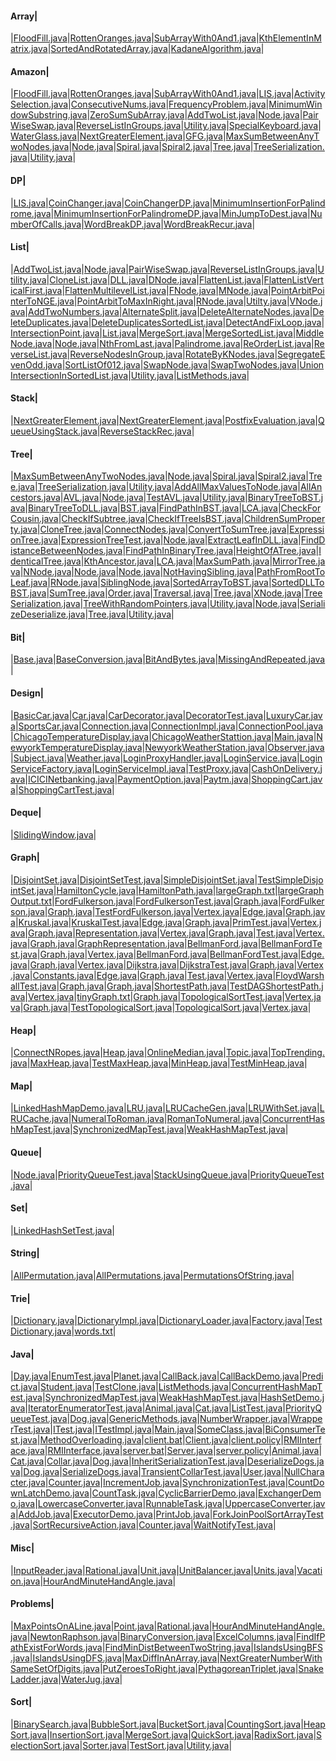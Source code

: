 
#### Array| 
|[FloodFill.java](src/main/java/com/example/amazon/array/FloodFill.java)|[RottenOranges.java](src/main/java/com/example/amazon/array/RottenOranges.java)|[SubArrayWith0And1.java](src/main/java/com/example/amazon/array/SubArrayWith0And1.java)|[KthElementInMatrix.java](src/main/java/com/example/ds/array/bfs/KthElementInMatrix.java)|[SortedAndRotatedArray.java](src/main/java/com/example/ds/array/binsearch/SortedAndRotatedArray.java)|[KadaneAlgorithm.java](src/main/java/com/example/ds/array/KadaneAlgorithm.java)|

#### Amazon| 
|[FloodFill.java](src/main/java/com/example/amazon/array/FloodFill.java)|[RottenOranges.java](src/main/java/com/example/amazon/array/RottenOranges.java)|[SubArrayWith0And1.java](src/main/java/com/example/amazon/array/SubArrayWith0And1.java)|[LIS.java](src/main/java/com/example/amazon/dp/LIS.java)|[ActivitySelection.java](src/main/java/com/example/amazon/greedy/ActivitySelection.java)|[ConsecutiveNums.java](src/main/java/com/example/amazon/hashing/ConsecutiveNums.java)|[FrequencyProblem.java](src/main/java/com/example/amazon/hashing/FrequencyProblem.java)|[MinimumWindowSubstring.java](src/main/java/com/example/amazon/hashing/MinimumWindowSubstring.java)|[ZeroSumSubArray.java](src/main/java/com/example/amazon/hashing/ZeroSumSubArray.java)|[AddTwoList.java](src/main/java/com/example/amazon/list/AddTwoList.java)|[Node.java](src/main/java/com/example/amazon/list/Node.java)|[PairWiseSwap.java](src/main/java/com/example/amazon/list/PairWiseSwap.java)|[ReverseListInGroups.java](src/main/java/com/example/amazon/list/ReverseListInGroups.java)|[Utility.java](src/main/java/com/example/amazon/list/Utility.java)|[SpecialKeyboard.java](src/main/java/com/example/amazon/recursion/SpecialKeyboard.java)|[WaterGlass.java](src/main/java/com/example/amazon/recursion/WaterGlass.java)|[NextGreaterElement.java](src/main/java/com/example/amazon/stack/NextGreaterElement.java)|[GFG.java](src/main/java/com/example/amazon/test/GFG.java)|[MaxSumBetweenAnyTwoNodes.java](src/main/java/com/example/amazon/tree/MaxSumBetweenAnyTwoNodes.java)|[Node.java](src/main/java/com/example/amazon/tree/Node.java)|[Spiral.java](src/main/java/com/example/amazon/tree/Spiral.java)|[Spiral2.java](src/main/java/com/example/amazon/tree/Spiral2.java)|[Tree.java](src/main/java/com/example/amazon/tree/Tree.java)|[TreeSerialization.java](src/main/java/com/example/amazon/tree/TreeSerialization.java)|[Utility.java](src/main/java/com/example/amazon/tree/Utility.java)|

#### DP| 
|[LIS.java](src/main/java/com/example/amazon/dp/LIS.java)|[CoinChanger.java](src/main/java/com/example/dp/CoinChanger.java)|[CoinChangerDP.java](src/main/java/com/example/dp/CoinChangerDP.java)|[MinimumInsertionForPalindrome.java](src/main/java/com/example/dp/MinimumInsertionForPalindrome.java)|[MinimumInsertionForPalindromeDP.java](src/main/java/com/example/dp/MinimumInsertionForPalindromeDP.java)|[MinJumpToDest.java](src/main/java/com/example/dp/MinJumpToDest.java)|[NumberOfCalls.java](src/main/java/com/example/dp/NumberOfCalls.java)|[WordBreakDP.java](src/main/java/com/example/dp/WordBreakDP.java)|[WordBreakRecur.java](src/main/java/com/example/dp/WordBreakRecur.java)|

#### List| 
|[AddTwoList.java](src/main/java/com/example/amazon/list/AddTwoList.java)|[Node.java](src/main/java/com/example/amazon/list/Node.java)|[PairWiseSwap.java](src/main/java/com/example/amazon/list/PairWiseSwap.java)|[ReverseListInGroups.java](src/main/java/com/example/amazon/list/ReverseListInGroups.java)|[Utility.java](src/main/java/com/example/amazon/list/Utility.java)|[CloneList.java](src/main/java/com/example/ds/list/doublelist/CloneList.java)|[DLL.java](src/main/java/com/example/ds/list/doublelist/DLL.java)|[DNode.java](src/main/java/com/example/ds/list/doublelist/DNode.java)|[FlattenList.java](src/main/java/com/example/ds/list/doublelist/FlattenList.java)|[FlattenListVerticalFirst.java](src/main/java/com/example/ds/list/doublelist/FlattenListVerticalFirst.java)|[FlattenMultilevelList.java](src/main/java/com/example/ds/list/doublelist/FlattenMultilevelList.java)|[FNode.java](src/main/java/com/example/ds/list/doublelist/FNode.java)|[MNode.java](src/main/java/com/example/ds/list/doublelist/MNode.java)|[PointArbitPointerToNGE.java](src/main/java/com/example/ds/list/doublelist/PointArbitPointerToNGE.java)|[PointArbitToMaxInRight.java](src/main/java/com/example/ds/list/doublelist/PointArbitToMaxInRight.java)|[RNode.java](src/main/java/com/example/ds/list/doublelist/RNode.java)|[Utilty.java](src/main/java/com/example/ds/list/doublelist/Utilty.java)|[VNode.java](src/main/java/com/example/ds/list/doublelist/VNode.java)|[AddTwoNumbers.java](src/main/java/com/example/ds/list/single/AddTwoNumbers.java)|[AlternateSplit.java](src/main/java/com/example/ds/list/single/AlternateSplit.java)|[DeleteAlternateNodes.java](src/main/java/com/example/ds/list/single/DeleteAlternateNodes.java)|[DeleteDuplicates.java](src/main/java/com/example/ds/list/single/DeleteDuplicates.java)|[DeleteDuplicatesSortedList.java](src/main/java/com/example/ds/list/single/DeleteDuplicatesSortedList.java)|[DetectAndFixLoop.java](src/main/java/com/example/ds/list/single/DetectAndFixLoop.java)|[IntersectionPoint.java](src/main/java/com/example/ds/list/single/IntersectionPoint.java)|[List.java](src/main/java/com/example/ds/list/single/List.java)|[MergeSort.java](src/main/java/com/example/ds/list/single/MergeSort.java)|[MergeSortedList.java](src/main/java/com/example/ds/list/single/MergeSortedList.java)|[MiddleNode.java](src/main/java/com/example/ds/list/single/MiddleNode.java)|[Node.java](src/main/java/com/example/ds/list/single/Node.java)|[NthFromLast.java](src/main/java/com/example/ds/list/single/NthFromLast.java)|[Palindrome.java](src/main/java/com/example/ds/list/single/Palindrome.java)|[ReOrderList.java](src/main/java/com/example/ds/list/single/ReOrderList.java)|[ReverseList.java](src/main/java/com/example/ds/list/single/ReverseList.java)|[ReverseNodesInGroup.java](src/main/java/com/example/ds/list/single/ReverseNodesInGroup.java)|[RotateByKNodes.java](src/main/java/com/example/ds/list/single/RotateByKNodes.java)|[SegregateEvenOdd.java](src/main/java/com/example/ds/list/single/SegregateEvenOdd.java)|[SortListOf012.java](src/main/java/com/example/ds/list/single/SortListOf012.java)|[SwapNode.java](src/main/java/com/example/ds/list/single/SwapNode.java)|[SwapTwoNodes.java](src/main/java/com/example/ds/list/single/SwapTwoNodes.java)|[UnionIntersectionInSortedList.java](src/main/java/com/example/ds/list/single/UnionIntersectionInSortedList.java)|[Utility.java](src/main/java/com/example/ds/list/single/Utility.java)|[ListMethods.java](src/main/java/com/example/java/collections/list/ListMethods.java)|

#### Stack| 
|[NextGreaterElement.java](src/main/java/com/example/amazon/stack/NextGreaterElement.java)|[NextGreaterElement.java](src/main/java/com/example/ds/stack/NextGreaterElement.java)|[PostfixEvaluation.java](src/main/java/com/example/ds/stack/PostfixEvaluation.java)|[QueueUsingStack.java](src/main/java/com/example/ds/stack/QueueUsingStack.java)|[ReverseStackRec.java](src/main/java/com/example/ds/stack/ReverseStackRec.java)|

#### Tree| 
|[MaxSumBetweenAnyTwoNodes.java](src/main/java/com/example/amazon/tree/MaxSumBetweenAnyTwoNodes.java)|[Node.java](src/main/java/com/example/amazon/tree/Node.java)|[Spiral.java](src/main/java/com/example/amazon/tree/Spiral.java)|[Spiral2.java](src/main/java/com/example/amazon/tree/Spiral2.java)|[Tree.java](src/main/java/com/example/amazon/tree/Tree.java)|[TreeSerialization.java](src/main/java/com/example/amazon/tree/TreeSerialization.java)|[Utility.java](src/main/java/com/example/amazon/tree/Utility.java)|[AddAllMaxValuesToNode.java](src/main/java/com/example/ds/tree/AddAllMaxValuesToNode.java)|[AllAncestors.java](src/main/java/com/example/ds/tree/AllAncestors.java)|[AVL.java](src/main/java/com/example/ds/tree/avl/AVL.java)|[Node.java](src/main/java/com/example/ds/tree/avl/Node.java)|[TestAVL.java](src/main/java/com/example/ds/tree/avl/TestAVL.java)|[Utility.java](src/main/java/com/example/ds/tree/avl/Utility.java)|[BinaryTreeToBST.java](src/main/java/com/example/ds/tree/BinaryTreeToBST.java)|[BinaryTreeToDLL.java](src/main/java/com/example/ds/tree/BinaryTreeToDLL.java)|[BST.java](src/main/java/com/example/ds/tree/bst/BST.java)|[FindPathInBST.java](src/main/java/com/example/ds/tree/bst/FindPathInBST.java)|[LCA.java](src/main/java/com/example/ds/tree/bst/LCA.java)|[CheckForCousin.java](src/main/java/com/example/ds/tree/CheckForCousin.java)|[CheckIfSubtree.java](src/main/java/com/example/ds/tree/CheckIfSubtree.java)|[CheckIfTreeIsBST.java](src/main/java/com/example/ds/tree/CheckIfTreeIsBST.java)|[ChildrenSumProperty.java](src/main/java/com/example/ds/tree/ChildrenSumProperty.java)|[CloneTree.java](src/main/java/com/example/ds/tree/CloneTree.java)|[ConnectNodes.java](src/main/java/com/example/ds/tree/ConnectNodes.java)|[ConvertToSumTree.java](src/main/java/com/example/ds/tree/ConvertToSumTree.java)|[ExpressionTree.java](src/main/java/com/example/ds/tree/expresssion/ExpressionTree.java)|[ExpressionTreeTest.java](src/main/java/com/example/ds/tree/expresssion/ExpressionTreeTest.java)|[Node.java](src/main/java/com/example/ds/tree/expresssion/Node.java)|[ExtractLeafInDLL.java](src/main/java/com/example/ds/tree/ExtractLeafInDLL.java)|[FindDistanceBetweenNodes.java](src/main/java/com/example/ds/tree/FindDistanceBetweenNodes.java)|[FindPathInBinaryTree.java](src/main/java/com/example/ds/tree/FindPathInBinaryTree.java)|[HeightOfATree.java](src/main/java/com/example/ds/tree/HeightOfATree.java)|[IdenticalTree.java](src/main/java/com/example/ds/tree/IdenticalTree.java)|[KthAncestor.java](src/main/java/com/example/ds/tree/KthAncestor.java)|[LCA.java](src/main/java/com/example/ds/tree/LCA.java)|[MaxSumPath.java](src/main/java/com/example/ds/tree/MaxSumPath.java)|[MirrorTree.java](src/main/java/com/example/ds/tree/MirrorTree.java)|[NNode.java](src/main/java/com/example/ds/tree/NNode.java)|[Node.java](src/main/java/com/example/ds/tree/node/Node.java)|[Node.java](src/main/java/com/example/ds/tree/Node.java)|[NotHavingSibling.java](src/main/java/com/example/ds/tree/NotHavingSibling.java)|[PathFromRootToLeaf.java](src/main/java/com/example/ds/tree/PathFromRootToLeaf.java)|[RNode.java](src/main/java/com/example/ds/tree/RNode.java)|[SiblingNode.java](src/main/java/com/example/ds/tree/SiblingNode.java)|[SortedArrayToBST.java](src/main/java/com/example/ds/tree/SortedArrayToBST.java)|[SortedDLLToBST.java](src/main/java/com/example/ds/tree/SortedDLLToBST.java)|[SumTree.java](src/main/java/com/example/ds/tree/SumTree.java)|[Order.java](src/main/java/com/example/ds/tree/traversal/Order.java)|[Traversal.java](src/main/java/com/example/ds/tree/traversal/Traversal.java)|[Tree.java](src/main/java/com/example/ds/tree/traversal/Tree.java)|[XNode.java](src/main/java/com/example/ds/tree/traversal/XNode.java)|[TreeSerialization.java](src/main/java/com/example/ds/tree/TreeSerialization.java)|[TreeWithRandomPointers.java](src/main/java/com/example/ds/tree/TreeWithRandomPointers.java)|[Utility.java](src/main/java/com/example/ds/tree/Utility.java)|[Node.java](src/main/java/com/example/jackson/tree/Node.java)|[SerializeDeserialize.java](src/main/java/com/example/jackson/tree/SerializeDeserialize.java)|[Tree.java](src/main/java/com/example/jackson/tree/Tree.java)|[Utility.java](src/main/java/com/example/jackson/tree/Utility.java)|

#### Bit| 
|[Base.java](src/main/java/com/example/bit/Base.java)|[BaseConversion.java](src/main/java/com/example/bit/BaseConversion.java)|[BitAndBytes.java](src/main/java/com/example/bit/BitAndBytes.java)|[MissingAndRepeated.java](src/main/java/com/example/bit/MissingAndRepeated.java)|

#### Design| 
|[BasicCar.java](src/main/java/com/example/design/decorator/BasicCar.java)|[Car.java](src/main/java/com/example/design/decorator/Car.java)|[CarDecorator.java](src/main/java/com/example/design/decorator/CarDecorator.java)|[DecoratorTest.java](src/main/java/com/example/design/decorator/DecoratorTest.java)|[LuxuryCar.java](src/main/java/com/example/design/decorator/LuxuryCar.java)|[SportsCar.java](src/main/java/com/example/design/decorator/SportsCar.java)|[Connection.java](src/main/java/com/example/design/objectpool/Connection.java)|[ConnectionImpl.java](src/main/java/com/example/design/objectpool/ConnectionImpl.java)|[ConnectionPool.java](src/main/java/com/example/design/objectpool/ConnectionPool.java)|[ChicagoTemperatureDisplay.java](src/main/java/com/example/design/observer/ChicagoTemperatureDisplay.java)|[ChicagoWeatherStattion.java](src/main/java/com/example/design/observer/ChicagoWeatherStattion.java)|[Main.java](src/main/java/com/example/design/observer/Main.java)|[NewyorkTemperatureDisplay.java](src/main/java/com/example/design/observer/NewyorkTemperatureDisplay.java)|[NewyorkWeatherStation.java](src/main/java/com/example/design/observer/NewyorkWeatherStation.java)|[Observer.java](src/main/java/com/example/design/observer/Observer.java)|[Subject.java](src/main/java/com/example/design/observer/Subject.java)|[Weather.java](src/main/java/com/example/design/observer/Weather.java)|[LoginProxyHandler.java](src/main/java/com/example/design/proxy/LoginProxyHandler.java)|[LoginService.java](src/main/java/com/example/design/proxy/LoginService.java)|[LoginServiceFactory.java](src/main/java/com/example/design/proxy/LoginServiceFactory.java)|[LoginServiceImpl.java](src/main/java/com/example/design/proxy/LoginServiceImpl.java)|[TestProxy.java](src/main/java/com/example/design/proxy/TestProxy.java)|[CashOnDelivery.java](src/main/java/com/example/design/strategy/CashOnDelivery.java)|[ICICINetbanking.java](src/main/java/com/example/design/strategy/ICICINetbanking.java)|[PaymentOption.java](src/main/java/com/example/design/strategy/PaymentOption.java)|[Paytm.java](src/main/java/com/example/design/strategy/Paytm.java)|[ShoppingCart.java](src/main/java/com/example/design/strategy/ShoppingCart.java)|[ShoppingCartTest.java](src/main/java/com/example/design/strategy/ShoppingCartTest.java)|

#### Deque| 
|[SlidingWindow.java](src/main/java/com/example/ds/deque/SlidingWindow.java)|

#### Graph| 
|[DisjointSet.java](src/main/java/com/example/ds/graph/disjointsets/DisjointSet.java)|[DisjointSetTest.java](src/main/java/com/example/ds/graph/disjointsets/DisjointSetTest.java)|[SimpleDisjointSet.java](src/main/java/com/example/ds/graph/disjointsets/SimpleDisjointSet.java)|[TestSimpleDisjointSet.java](src/main/java/com/example/ds/graph/disjointsets/TestSimpleDisjointSet.java)|[HamiltonCycle.java](src/main/java/com/example/ds/graph/hamilton/HamiltonCycle.java)|[HamiltonPath.java](src/main/java/com/example/ds/graph/hamilton/HamiltonPath.java)|[largeGraph.txt](src/main/java/com/example/ds/graph/largeGraph.txt)|[largeGraphOutput.txt](src/main/java/com/example/ds/graph/largeGraphOutput.txt)|[FordFulkerson.java](src/main/java/com/example/ds/graph/maxflow/adjm/FordFulkerson.java)|[FordFulkersonTest.java](src/main/java/com/example/ds/graph/maxflow/adjm/FordFulkersonTest.java)|[Graph.java](src/main/java/com/example/ds/graph/maxflow/adjm/Graph.java)|[FordFulkerson.java](src/main/java/com/example/ds/graph/maxflow/advanced/FordFulkerson.java)|[Graph.java](src/main/java/com/example/ds/graph/maxflow/advanced/Graph.java)|[TestFordFulkerson.java](src/main/java/com/example/ds/graph/maxflow/advanced/TestFordFulkerson.java)|[Vertex.java](src/main/java/com/example/ds/graph/maxflow/advanced/Vertex.java)|[Edge.java](src/main/java/com/example/ds/graph/mst/kruskal/Edge.java)|[Graph.java](src/main/java/com/example/ds/graph/mst/kruskal/Graph.java)|[Kruskal.java](src/main/java/com/example/ds/graph/mst/kruskal/Kruskal.java)|[KruskalTest.java](src/main/java/com/example/ds/graph/mst/kruskal/KruskalTest.java)|[Edge.java](src/main/java/com/example/ds/graph/mst/prim/Edge.java)|[Graph.java](src/main/java/com/example/ds/graph/mst/prim/Graph.java)|[PrimTest.java](src/main/java/com/example/ds/graph/mst/prim/PrimTest.java)|[Vertex.java](src/main/java/com/example/ds/graph/mst/prim/Vertex.java)|[Graph.java](src/main/java/com/example/ds/graph/repsentation/adjlist/advanced/usingidx/Graph.java)|[Representation.java](src/main/java/com/example/ds/graph/repsentation/adjlist/advanced/usingidx/Representation.java)|[Vertex.java](src/main/java/com/example/ds/graph/repsentation/adjlist/advanced/usingidx/Vertex.java)|[Graph.java](src/main/java/com/example/ds/graph/repsentation/adjlist/advanced/usingnames/Graph.java)|[Test.java](src/main/java/com/example/ds/graph/repsentation/adjlist/advanced/usingnames/Test.java)|[Vertex.java](src/main/java/com/example/ds/graph/repsentation/adjlist/advanced/usingnames/Vertex.java)|[Graph.java](src/main/java/com/example/ds/graph/repsentation/adjlist/simple/Graph.java)|[GraphRepresentation.java](src/main/java/com/example/ds/graph/repsentation/adjlist/simple/GraphRepresentation.java)|[BellmanFord.java](src/main/java/com/example/ds/graph/shortestpath/bellmanford/BellmanFord.java)|[BellmanFordTest.java](src/main/java/com/example/ds/graph/shortestpath/bellmanford/BellmanFordTest.java)|[Graph.java](src/main/java/com/example/ds/graph/shortestpath/bellmanford/Graph.java)|[Vertex.java](src/main/java/com/example/ds/graph/shortestpath/bellmanford/Vertex.java)|[BellmanFord.java](src/main/java/com/example/ds/graph/shortestpath/bellmanford2/BellmanFord.java)|[BellmanFordTest.java](src/main/java/com/example/ds/graph/shortestpath/bellmanford2/BellmanFordTest.java)|[Edge.java](src/main/java/com/example/ds/graph/shortestpath/bellmanford2/Edge.java)|[Graph.java](src/main/java/com/example/ds/graph/shortestpath/bellmanford2/Graph.java)|[Vertex.java](src/main/java/com/example/ds/graph/shortestpath/bellmanford2/Vertex.java)|[Dijkstra.java](src/main/java/com/example/ds/graph/shortestpath/dijkstra/Dijkstra.java)|[DijkstraTest.java](src/main/java/com/example/ds/graph/shortestpath/dijkstra/DijkstraTest.java)|[Graph.java](src/main/java/com/example/ds/graph/shortestpath/dijkstra/Graph.java)|[Vertex.java](src/main/java/com/example/ds/graph/shortestpath/dijkstra/Vertex.java)|[Constants.java](src/main/java/com/example/ds/graph/shortestpath/dijkstra2/Constants.java)|[Edge.java](src/main/java/com/example/ds/graph/shortestpath/dijkstra2/Edge.java)|[Graph.java](src/main/java/com/example/ds/graph/shortestpath/dijkstra2/Graph.java)|[Test.java](src/main/java/com/example/ds/graph/shortestpath/dijkstra2/Test.java)|[Vertex.java](src/main/java/com/example/ds/graph/shortestpath/dijkstra2/Vertex.java)|[FloydWarshallTest.java](src/main/java/com/example/ds/graph/shortestpath/floydwarshall/FloydWarshallTest.java)|[Graph.java](src/main/java/com/example/ds/graph/shortestpath/floydwarshall/Graph.java)|[Graph.java](src/main/java/com/example/ds/graph/shortestpath/topological/Graph.java)|[ShortestPath.java](src/main/java/com/example/ds/graph/shortestpath/topological/ShortestPath.java)|[TestDAGShortestPath.java](src/main/java/com/example/ds/graph/shortestpath/topological/TestDAGShortestPath.java)|[Vertex.java](src/main/java/com/example/ds/graph/shortestpath/topological/Vertex.java)|[tinyGraph.txt](src/main/java/com/example/ds/graph/tinyGraph.txt)|[Graph.java](src/main/java/com/example/ds/graph/toplogicalsort/advanced/Graph.java)|[TopologicalSortTest.java](src/main/java/com/example/ds/graph/toplogicalsort/advanced/TopologicalSortTest.java)|[Vertex.java](src/main/java/com/example/ds/graph/toplogicalsort/advanced/Vertex.java)|[Graph.java](src/main/java/com/example/ds/graph/toplogicalsort/simple/Graph.java)|[TestTopologicalSort.java](src/main/java/com/example/ds/graph/toplogicalsort/simple/TestTopologicalSort.java)|[TopologicalSort.java](src/main/java/com/example/ds/graph/toplogicalsort/simple/TopologicalSort.java)|[Vertex.java](src/main/java/com/example/ds/graph/toplogicalsort/simple/Vertex.java)|

#### Heap| 
|[ConnectNRopes.java](src/main/java/com/example/ds/heap/ConnectNRopes.java)|[Heap.java](src/main/java/com/example/ds/heap/example/Heap.java)|[OnlineMedian.java](src/main/java/com/example/ds/heap/example/OnlineMedian.java)|[Topic.java](src/main/java/com/example/ds/heap/example/Topic.java)|[TopTrending.java](src/main/java/com/example/ds/heap/example/TopTrending.java)|[MaxHeap.java](src/main/java/com/example/ds/heap/maxheap/MaxHeap.java)|[TestMaxHeap.java](src/main/java/com/example/ds/heap/maxheap/TestMaxHeap.java)|[MinHeap.java](src/main/java/com/example/ds/heap/minheap/MinHeap.java)|[TestMinHeap.java](src/main/java/com/example/ds/heap/minheap/TestMinHeap.java)|

#### Map| 
|[LinkedHashMapDemo.java](src/main/java/com/example/ds/map/LinkedHashMapDemo.java)|[LRU.java](src/main/java/com/example/ds/map/lru/LRU.java)|[LRUCacheGen.java](src/main/java/com/example/ds/map/lru/LRUCacheGen.java)|[LRUWithSet.java](src/main/java/com/example/ds/map/lru/LRUWithSet.java)|[LRUCache.java](src/main/java/com/example/ds/map/LRUCache.java)|[NumeralToRoman.java](src/main/java/com/example/ds/map/NumeralToRoman.java)|[RomanToNumeral.java](src/main/java/com/example/ds/map/RomanToNumeral.java)|[ConcurrentHashMapTest.java](src/main/java/com/example/java/collections/map/ConcurrentHashMapTest.java)|[SynchronizedMapTest.java](src/main/java/com/example/java/collections/map/SynchronizedMapTest.java)|[WeakHashMapTest.java](src/main/java/com/example/java/collections/map/WeakHashMapTest.java)|

#### Queue| 
|[Node.java](src/main/java/com/example/ds/queue/pq/Node.java)|[PriorityQueueTest.java](src/main/java/com/example/ds/queue/pq/PriorityQueueTest.java)|[StackUsingQueue.java](src/main/java/com/example/ds/queue/StackUsingQueue.java)|[PriorityQueueTest.java](src/main/java/com/example/java/generics/collections/queue/PriorityQueueTest.java)|

#### Set| 
|[LinkedHashSetTest.java](src/main/java/com/example/ds/set/LinkedHashSetTest.java)|

#### String| 
|[AllPermutation.java](src/main/java/com/example/ds/string/AllPermutation.java)|[AllPermutations.java](src/main/java/com/example/ds/string/AllPermutations.java)|[PermutationsOfString.java](src/main/java/com/example/ds/string/PermutationsOfString.java)|

#### Trie| 
|[Dictionary.java](src/main/java/com/example/ds/trie/Dictionary.java)|[DictionaryImpl.java](src/main/java/com/example/ds/trie/DictionaryImpl.java)|[DictionaryLoader.java](src/main/java/com/example/ds/trie/DictionaryLoader.java)|[Factory.java](src/main/java/com/example/ds/trie/Factory.java)|[TestDictionary.java](src/main/java/com/example/ds/trie/TestDictionary.java)|[words.txt](src/main/java/com/example/ds/trie/words.txt)|

#### Java| 
|[Day.java](src/main/java/com/example/java/basics/enums/Day.java)|[EnumTest.java](src/main/java/com/example/java/basics/enums/EnumTest.java)|[Planet.java](src/main/java/com/example/java/basics/enums/Planet.java)|[CallBack.java](src/main/java/com/example/java/callback/CallBack.java)|[CallBackDemo.java](src/main/java/com/example/java/callback/CallBackDemo.java)|[Predict.java](src/main/java/com/example/java/callback/Predict.java)|[Student.java](src/main/java/com/example/java/clone/Student.java)|[TestClone.java](src/main/java/com/example/java/clone/TestClone.java)|[ListMethods.java](src/main/java/com/example/java/collections/list/ListMethods.java)|[ConcurrentHashMapTest.java](src/main/java/com/example/java/collections/map/ConcurrentHashMapTest.java)|[SynchronizedMapTest.java](src/main/java/com/example/java/collections/map/SynchronizedMapTest.java)|[WeakHashMapTest.java](src/main/java/com/example/java/collections/map/WeakHashMapTest.java)|[HashSetDemo.java](src/main/java/com/example/java/collections/sets/HashSetDemo.java)|[IteratorEnumeratorTest.java](src/main/java/com/example/java/collections/traverse/IteratorEnumeratorTest.java)|[Animal.java](src/main/java/com/example/java/generics/Animal.java)|[Cat.java](src/main/java/com/example/java/generics/Cat.java)|[ListTest.java](src/main/java/com/example/java/generics/collections/ListTest.java)|[PriorityQueueTest.java](src/main/java/com/example/java/generics/collections/queue/PriorityQueueTest.java)|[Dog.java](src/main/java/com/example/java/generics/Dog.java)|[GenericMethods.java](src/main/java/com/example/java/generics/example/GenericMethods.java)|[NumberWrapper.java](src/main/java/com/example/java/generics/example/NumberWrapper.java)|[WrapperTest.java](src/main/java/com/example/java/generics/example/WrapperTest.java)|[ITest.java](src/main/java/com/example/java/interfaces/ITest.java)|[ITestImpl.java](src/main/java/com/example/java/interfaces/ITestImpl.java)|[Main.java](src/main/java/com/example/java/interfaces/Main.java)|[SomeClass.java](src/main/java/com/example/java/interfaces/SomeClass.java)|[BiConsumerTest.java](src/main/java/com/example/java/lambda/BiConsumerTest.java)|[MethodOverloading.java](src/main/java/com/example/java/polymorphism/MethodOverloading.java)|[client.bat](src/main/java/com/example/java/rmi/client/client.bat)|[Client.java](src/main/java/com/example/java/rmi/client/Client.java)|[client.policy](src/main/java/com/example/java/rmi/client/client.policy)|[RMIInterface.java](src/main/java/com/example/java/rmi/client/RMIInterface.java)|[RMIInterface.java](src/main/java/com/example/java/rmi/server/RMIInterface.java)|[server.bat](src/main/java/com/example/java/rmi/server/server.bat)|[Server.java](src/main/java/com/example/java/rmi/server/Server.java)|[server.policy](src/main/java/com/example/java/rmi/server/server.policy)|[Animal.java](src/main/java/com/example/java/serialization/Animal.java)|[Cat.java](src/main/java/com/example/java/serialization/Cat.java)|[Collar.java](src/main/java/com/example/java/serialization/Collar.java)|[Dog.java](src/main/java/com/example/java/serialization/Dog.java)|[InheritSerializationTest.java](src/main/java/com/example/java/serialization/InheritSerializationTest.java)|[DeserializeDogs.java](src/main/java/com/example/java/serialization/statictest/DeserializeDogs.java)|[Dog.java](src/main/java/com/example/java/serialization/statictest/Dog.java)|[SerializeDogs.java](src/main/java/com/example/java/serialization/statictest/SerializeDogs.java)|[TransientCollarTest.java](src/main/java/com/example/java/serialization/TransientCollarTest.java)|[User.java](src/main/java/com/example/java/serialization/User.java)|[NullCharacter.java](src/main/java/com/example/java/strings/NullCharacter.java)|[Counter.java](src/main/java/com/example/java/threads/basic/Counter.java)|[IncrementJob.java](src/main/java/com/example/java/threads/basic/IncrementJob.java)|[SynchronizationTest.java](src/main/java/com/example/java/threads/basic/SynchronizationTest.java)|[CountDownLatchDemo.java](src/main/java/com/example/java/threads/concurrent/CountDownLatchDemo.java)|[CountTask.java](src/main/java/com/example/java/threads/concurrent/CountTask.java)|[CyclicBarrierDemo.java](src/main/java/com/example/java/threads/concurrent/CyclicBarrierDemo.java)|[ExchangerDemo.java](src/main/java/com/example/java/threads/concurrent/ExchangerDemo.java)|[LowercaseConverter.java](src/main/java/com/example/java/threads/concurrent/LowercaseConverter.java)|[RunnableTask.java](src/main/java/com/example/java/threads/concurrent/RunnableTask.java)|[UppercaseConverter.java](src/main/java/com/example/java/threads/concurrent/UppercaseConverter.java)|[AddJob.java](src/main/java/com/example/java/threads/executors/AddJob.java)|[ExecutorDemo.java](src/main/java/com/example/java/threads/executors/ExecutorDemo.java)|[PrintJob.java](src/main/java/com/example/java/threads/executors/PrintJob.java)|[ForkJoinPoolSortArrayTest.java](src/main/java/com/example/java/threads/forkjoin/ForkJoinPoolSortArrayTest.java)|[SortRecursiveAction.java](src/main/java/com/example/java/threads/forkjoin/SortRecursiveAction.java)|[Counter.java](src/main/java/com/example/java/threads/waitnotify/Counter.java)|[WaitNotifyTest.java](src/main/java/com/example/java/threads/waitnotify/WaitNotifyTest.java)|

#### Misc| 
|[InputReader.java](src/main/java/com/example/misc/competitive/esko/InputReader.java)|[Rational.java](src/main/java/com/example/misc/competitive/esko/Rational.java)|[Unit.java](src/main/java/com/example/misc/competitive/esko/Unit.java)|[UnitBalancer.java](src/main/java/com/example/misc/competitive/esko/UnitBalancer.java)|[Units.java](src/main/java/com/example/misc/competitive/esko/Units.java)|[Vacation.java](src/main/java/com/example/misc/competitive/Vacation.java)|[HourAndMinuteHandAngle.java](src/main/java/com/example/problems/misc/HourAndMinuteHandAngle.java)|

#### Problems| 
|[MaxPointsOnALine.java](src/main/java/com/example/problems/geometry/MaxPointsOnALine.java)|[Point.java](src/main/java/com/example/problems/geometry/Point.java)|[Rational.java](src/main/java/com/example/problems/geometry/Rational.java)|[HourAndMinuteHandAngle.java](src/main/java/com/example/problems/misc/HourAndMinuteHandAngle.java)|[NewtonRaphson.java](src/main/java/com/example/problems/numericalmethods/NewtonRaphson.java)|[BinaryConversion.java](src/main/java/com/example/problems/ps/BinaryConversion.java)|[ExcelColumns.java](src/main/java/com/example/problems/ps/ExcelColumns.java)|[FindIfPathExistForWords.java](src/main/java/com/example/problems/ps/FindIfPathExistForWords.java)|[FindMinDistBetweenTwoString.java](src/main/java/com/example/problems/ps/FindMinDistBetweenTwoString.java)|[IslandsUsingBFS.java](src/main/java/com/example/problems/ps/IslandsUsingBFS.java)|[IslandsUsingDFS.java](src/main/java/com/example/problems/ps/IslandsUsingDFS.java)|[MaxDiffInAnArray.java](src/main/java/com/example/problems/ps/MaxDiffInAnArray.java)|[NextGreaterNumberWithSameSetOfDigits.java](src/main/java/com/example/problems/ps/NextGreaterNumberWithSameSetOfDigits.java)|[PutZeroesToRight.java](src/main/java/com/example/problems/ps/PutZeroesToRight.java)|[PythagoreanTriplet.java](src/main/java/com/example/problems/ps/PythagoreanTriplet.java)|[SnakeLadder.java](src/main/java/com/example/problems/ps/SnakeLadder.java)|[WaterJug.java](src/main/java/com/example/problems/ps/WaterJug.java)|

#### Sort| 
|[BinarySearch.java](src/main/java/com/example/sort/BinarySearch.java)|[BubbleSort.java](src/main/java/com/example/sort/BubbleSort.java)|[BucketSort.java](src/main/java/com/example/sort/BucketSort.java)|[CountingSort.java](src/main/java/com/example/sort/CountingSort.java)|[HeapSort.java](src/main/java/com/example/sort/HeapSort.java)|[InsertionSort.java](src/main/java/com/example/sort/InsertionSort.java)|[MergeSort.java](src/main/java/com/example/sort/MergeSort.java)|[QuickSort.java](src/main/java/com/example/sort/QuickSort.java)|[RadixSort.java](src/main/java/com/example/sort/RadixSort.java)|[SelectionSort.java](src/main/java/com/example/sort/SelectionSort.java)|[Sorter.java](src/main/java/com/example/sort/Sorter.java)|[TestSort.java](src/main/java/com/example/sort/TestSort.java)|[Utility.java](src/main/java/com/example/sort/Utility.java)|
